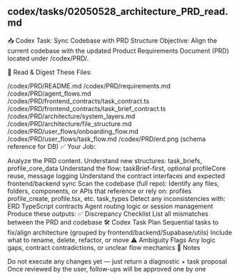 ## codex/tasks/02050528_architecture_PRD_read.md

📥 Codex Task: Sync Codebase with PRD Structure
Objective: Align the current codebase with the updated Product Requirements Document (PRD) located under /codex/PRD/.

📂 Read & Digest These Files:

/codex/PRD/README.md
/codex/PRD/requirements.md
/codex/PRD/agent_flows.md
/codex/PRD/frontend_contracts/task_contract.ts
/codex/PRD/frontend_contracts/task_brief_contract.ts
/codex/PRD/architecture/system_layers.md
/codex/PRD/architecture/file_structure.md
/codex/PRD/user_flows/onboarding_flow.md
/codex/PRD/user_flows/task_flow.md
/codex/PRD/erd.png (schema reference for DB)
✅ Your Job:

Analyze the PRD content.
Understand new structures: task_briefs, profile_core_data
Understand the flow: taskBrief-first, optional profileCore reuse, message logging
Understand the contract interfaces and expected frontend/backend sync
Scan the codebase (full repo):
Identify any files, folders, components, or APIs that reference or rely on:
profiles
profile_create, profile.tsx, etc.
task_types
Detect any inconsistencies with:
ERD
TypeScript contracts
Agent routing logic or session management
Produce these outputs:
✅ Discrepancy Checklist
List all mismatches between the PRD and codebase
🛠️ Codex Task Plan
Sequential tasks to fix/align architecture (grouped by frontend/backend/Supabase/utils)
Include what to rename, delete, refactor, or move
⚠️ Ambiguity Flags
Any logic gaps, contract contradictions, or unclear flow mechanics
🧩 Notes

Do not execute any changes yet — just return a diagnostic + task proposal
Once reviewed by the user, follow-ups will be approved one by one